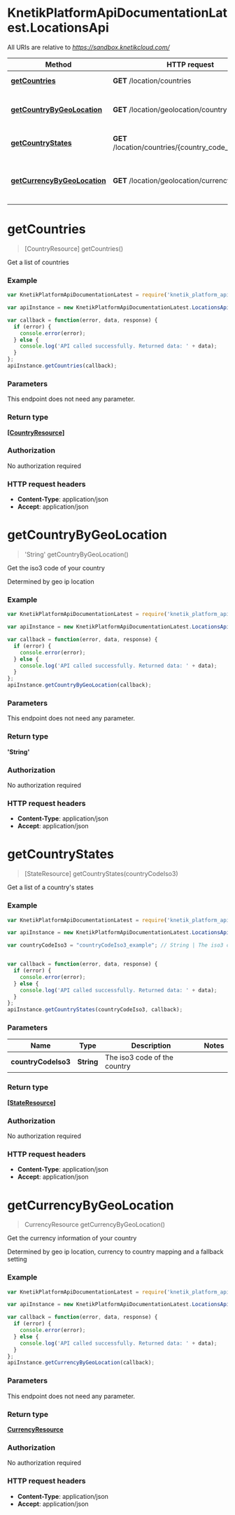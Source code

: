 # KnetikPlatformApiDocumentationLatest.LocationsApi

All URIs are relative to *https://sandbox.knetikcloud.com/*

Method | HTTP request | Description
------------- | ------------- | -------------
[**getCountries**](LocationsApi.md#getCountries) | **GET** /location/countries | Get a list of countries
[**getCountryByGeoLocation**](LocationsApi.md#getCountryByGeoLocation) | **GET** /location/geolocation/country | Get the iso3 code of your country
[**getCountryStates**](LocationsApi.md#getCountryStates) | **GET** /location/countries/{country_code_iso3}/states | Get a list of a country&#39;s states
[**getCurrencyByGeoLocation**](LocationsApi.md#getCurrencyByGeoLocation) | **GET** /location/geolocation/currency | Get the currency information of your country


<a name="getCountries"></a>
# **getCountries**
> [CountryResource] getCountries()

Get a list of countries

### Example
```javascript
var KnetikPlatformApiDocumentationLatest = require('knetik_platform_api_documentation_latest');

var apiInstance = new KnetikPlatformApiDocumentationLatest.LocationsApi();

var callback = function(error, data, response) {
  if (error) {
    console.error(error);
  } else {
    console.log('API called successfully. Returned data: ' + data);
  }
};
apiInstance.getCountries(callback);
```

### Parameters
This endpoint does not need any parameter.

### Return type

[**[CountryResource]**](CountryResource.md)

### Authorization

No authorization required

### HTTP request headers

 - **Content-Type**: application/json
 - **Accept**: application/json

<a name="getCountryByGeoLocation"></a>
# **getCountryByGeoLocation**
> &#39;String&#39; getCountryByGeoLocation()

Get the iso3 code of your country

Determined by geo ip location

### Example
```javascript
var KnetikPlatformApiDocumentationLatest = require('knetik_platform_api_documentation_latest');

var apiInstance = new KnetikPlatformApiDocumentationLatest.LocationsApi();

var callback = function(error, data, response) {
  if (error) {
    console.error(error);
  } else {
    console.log('API called successfully. Returned data: ' + data);
  }
};
apiInstance.getCountryByGeoLocation(callback);
```

### Parameters
This endpoint does not need any parameter.

### Return type

**&#39;String&#39;**

### Authorization

No authorization required

### HTTP request headers

 - **Content-Type**: application/json
 - **Accept**: application/json

<a name="getCountryStates"></a>
# **getCountryStates**
> [StateResource] getCountryStates(countryCodeIso3)

Get a list of a country&#39;s states

### Example
```javascript
var KnetikPlatformApiDocumentationLatest = require('knetik_platform_api_documentation_latest');

var apiInstance = new KnetikPlatformApiDocumentationLatest.LocationsApi();

var countryCodeIso3 = "countryCodeIso3_example"; // String | The iso3 code of the country


var callback = function(error, data, response) {
  if (error) {
    console.error(error);
  } else {
    console.log('API called successfully. Returned data: ' + data);
  }
};
apiInstance.getCountryStates(countryCodeIso3, callback);
```

### Parameters

Name | Type | Description  | Notes
------------- | ------------- | ------------- | -------------
 **countryCodeIso3** | **String**| The iso3 code of the country | 

### Return type

[**[StateResource]**](StateResource.md)

### Authorization

No authorization required

### HTTP request headers

 - **Content-Type**: application/json
 - **Accept**: application/json

<a name="getCurrencyByGeoLocation"></a>
# **getCurrencyByGeoLocation**
> CurrencyResource getCurrencyByGeoLocation()

Get the currency information of your country

Determined by geo ip location, currency to country mapping and a fallback setting

### Example
```javascript
var KnetikPlatformApiDocumentationLatest = require('knetik_platform_api_documentation_latest');

var apiInstance = new KnetikPlatformApiDocumentationLatest.LocationsApi();

var callback = function(error, data, response) {
  if (error) {
    console.error(error);
  } else {
    console.log('API called successfully. Returned data: ' + data);
  }
};
apiInstance.getCurrencyByGeoLocation(callback);
```

### Parameters
This endpoint does not need any parameter.

### Return type

[**CurrencyResource**](CurrencyResource.md)

### Authorization

No authorization required

### HTTP request headers

 - **Content-Type**: application/json
 - **Accept**: application/json

